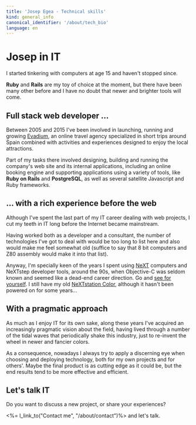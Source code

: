 ```yaml
---
title: 'Josep Egea - Technical skills'
kind: general_info
canonical_identifier: '/about/tech_bio'
language: en
---
```


# Josep in IT

I started tinkering with computers at age 15 and haven't stopped since. 

**Ruby** and **Rails** are my toy of choice at the moment, but there have been many other before and I have no doubt that newer and brighter tools will come.

## Full stack web developer ...

Between 2005 and 2015 I've been involved in launching, running and growing [Evadium](http://www.evadium.com), an online travel agency specialized in short trips around Spain combined with activities and experiences designed to enjoy the local attractions.

Part of my tasks there involved designing, building and running the company's web site and its internal applications, including an online booking engine and supporting applications using a variety of tools, like **Ruby on Rails** and **PostgreSQL**, as well as several satellite Javascript and Ruby frameworks. 


## ... with a rich experience before the web

Although I've spent the last part of my IT career dealing with web projects, I cut my teeth in IT long before the Internet became mainstream.

Having worked both as a developer and a consultant, the number of technologies I've got to deal with would be too long to list here and also would make me feel somewhat old (suffice to say that 8 bit computers and Z80 assembly would make it into that list).

Anyway, I'm specially keen of the years I spent using [NeXT](https://en.wikipedia.org/wiki/NeXT) computers and NeXTstep developer tools, around the 90s, when Objective-C was seldom known and seemed like a dead-end career direction. Go and [see for yourself](http://markmail.org/message/cvov2pbnnirinp23). I still have my old [NeXTstation Color](https://en.wikipedia.org/wiki/NeXTstation), although it hasn't been powered on for some years...

## With a pragmatic approach

As much as I enjoy IT for its own sake, along these years I've acquired an increasingly pragmatic vision about the field, having lived through a number of the tidal waves that periodically shake this industry, just to re-invent the wheel in newer and fancier colors.

As a consequence, nowadays I always try to apply a discerning eye when choosing and deploying technology, both for my own projects and for others'. Maybe the final product is as cutting edge as it could be, but the end results tend to be more effective and efficient.

## Let's talk IT

Do you want to discuss a new project, or share your experiences? 

<%= l_link_to("Contact me", "/about/contact")%> and let's talk.
